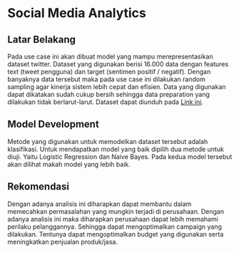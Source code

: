 # Social Media Analytics
## Latar Belakang
Pada use case ini akan dibuat model yang mampu merepresentasikan dataset twitter. Dataset yang digunakan berisi 16.000 data dengan features text (tweet pengguna) dan target (sentimen positif / negatif). Dengan banyaknya data tersebut maka pada use case ini dilakukan random sampling agar kinerja sistem lebih cepat dan efisien. Data yang digunakan dapat dikatakan sudah cukup bersih sehingga data preparation yang dilakukan tidak berlarut-larut. Dataset dapat diunduh pada [Link ini](https://drive.google.com/drive/folders/1yFp1JtkvlooqtZ4vtHh63Em8Jkmm0y0K).
## Model Development
Metode yang digunakan untuk memodelkan dataset tersebut adalah klasifikasi. Untuk mendapatkan model yang baik dipilih dua metode untuk diuji. Yaitu Logistic Regression dan Naive Bayes. Pada kedua model tersebut akan dilihat makah model yang lebih baik.
## Rekomendasi
Dengan adanya analisis ini diharapkan dapat membantu dalam memecahkan permasalahan yang mungkin terjadi di perusahaan. Dengan adanya analisis ini maka diharapkan perusahaan dapat lebih memahami perilaku pelanggannya. Sehingga dapat mengoptimalkan campaign yang dilakukan. Tentunya dapat mengoptimalkan budget yang digunakan serta meningkatkan penjualan produk/jasa.
